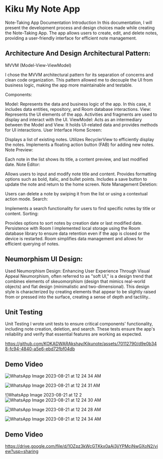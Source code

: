 
# Kiku My Note App

Note-Taking App Documentation Introduction In this documentation, I will present the development process and design choices made while creating the Note-Taking App. The app allows users to create, edit, and delete notes, providing a user-friendly interface for efficient note management.




##  Architecture And Design Architectural Pattern:

MVVM (Model-View-ViewModel)

I chose the MVVM architectural pattern for its separation of concerns and clean code organization. This pattern allowed me to decouple the UI from business logic, making the app more maintainable and testable.

Components:

Model: Represents the data and business logic of the app. In this case, it includes data entities, repository, and Room database interactions. View: Represents the UI elements of the app. Activities and fragments are used to display and interact with the UI. ViewModel: Acts as an intermediary between the Model and View. It holds UI-related data and provides methods for UI interactions. User Interface Home Screen:

Displays a list of existing notes. Utilizes RecyclerView to efficiently display the notes. Implements a floating action button (FAB) for adding new notes. Note Preview:

Each note in the list shows its title, a content preview, and last modified date. Note Editor:

Allows users to input and modify note title and content. Provides formatting options such as bold, italic, and bullet points. Includes a save button to update the note and return to the home screen. Note Management Deletion:

Users can delete a note by swiping it from the list or using a contextual action mode. Search:

Implements a search functionality for users to find specific notes by title or content. Sorting:

Provides options to sort notes by creation date or last modified date. Persistence with Room I implemented local storage using the Room database library to ensure data retention even if the app is closed or the device is restarted. Room simplifies data management and allows for efficient querying of notes.
## Neumorphism UI Design:

Used Neumorphism Design: Enhancing User Experience Through Visual Appeal
Neumorphism, often referred to as "soft UI," is a design trend that combines elements of skeuomorphism (design that mimics real-world objects) and flat design (minimalistic and two-dimensional). This design style is characterized by creating elements that appear to be slightly raised from or pressed into the surface, creating a sense of depth and tactility..
## Unit Testing

Unit Testing I wrote unit tests to ensure critical components' functionality, including note creation, deletion, and search. These tests ensure the app's reliability and verify that essential features are working as expected.


https://github.com/KOKADWARAkshay/Kikunote/assets/70112790/d9e0b348-fc94-4840-a5e6-ebd72fbf04db




## Demo Video





![WhatsApp Image 2023-08-21 at 12 24 34 AM](https://github.com/KOKADWARAkshay/Kikunote/assets/70112790/d529c89f-7930-46be-801c-ab74eebf5b46)


![WhatsApp Image 2023-08-21 at 12 24 31 AM](https://github.com/KOKADWARAkshay/Kikunote/assets/70112790/01c3378a-c45c-461b-8d47-bde1afcbc23d)



![WhatsApp Image 2023-08-21 at 12 2![WhatsApp Image 2023-08-21 at 12 24 30 AM](https://github.com/KOKADWARAkshay/Kikunote/assets/70112790/f2f2adea-c3ab-48d3-b0f9-ba025e02c74a)


![WhatsApp Image 2023-08-21 at 12 24 28 AM](https://github.com/KOKADWARAkshay/Kikunote/assets/70112790/27a202b9-4642-4c3b-80a1-e3e362182f35)


![WhatsApp Image 2023-08-21 at 12 24 34 AM](https://github.com/KOKADWARAkshay/Kikunote/assets/70112790/a6d73744-519b-462b-8a99-d4303dd17a62)



## Demo Video 

https://drive.google.com/file/d/1OZpz3kWcGTKkx0aAi3jjYPMcjNwGXoN2/view?usp=sharing


